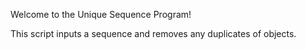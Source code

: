 Welcome to the Unique Sequence Program!

This script inputs a sequence and removes any duplicates of objects.